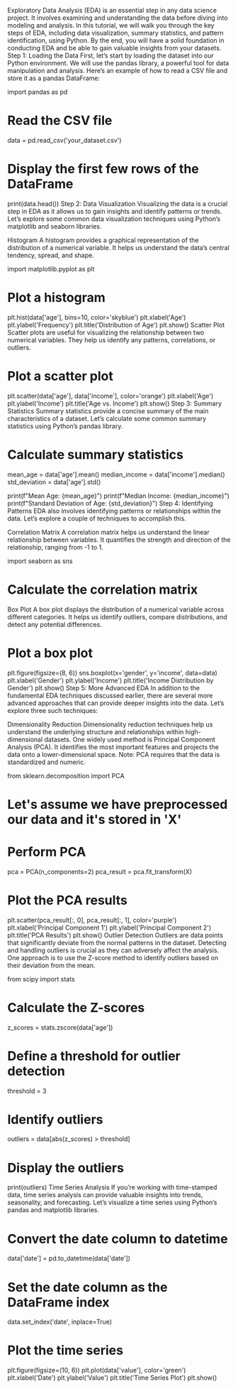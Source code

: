 Exploratory Data Analysis (EDA) is an essential step in any data science project. It involves examining and understanding the data before diving into modeling and analysis. In this tutorial, we will walk you through the key steps of EDA, including data visualization, summary statistics, and pattern identification, using Python. By the end, you will have a solid foundation in conducting EDA and be able to gain valuable insights from your datasets.
Step 1: Loading the Data
First, let’s start by loading the dataset into our Python environment. We will use the pandas library, a powerful tool for data manipulation and analysis. Here’s an example of how to read a CSV file and store it as a pandas DataFrame:

import pandas as pd

# Read the CSV file
data = pd.read_csv('your_dataset.csv')

# Display the first few rows of the DataFrame
print(data.head())
Step 2: Data Visualization
Visualizing the data is a crucial step in EDA as it allows us to gain insights and identify patterns or trends. Let’s explore some common data visualization techniques using Python’s matplotlib and seaborn libraries.

Histogram
A histogram provides a graphical representation of the distribution of a numerical variable. It helps us understand the data’s central tendency, spread, and shape.

import matplotlib.pyplot as plt

# Plot a histogram
plt.hist(data['age'], bins=10, color='skyblue')
plt.xlabel('Age')
plt.ylabel('Frequency')
plt.title('Distribution of Age')
plt.show()
Scatter Plot
Scatter plots are useful for visualizing the relationship between two numerical variables. They help us identify any patterns, correlations, or outliers.

# Plot a scatter plot
plt.scatter(data['age'], data['income'], color='orange')
plt.xlabel('Age')
plt.ylabel('Income')
plt.title('Age vs. Income')
plt.show()
Step 3: Summary Statistics
Summary statistics provide a concise summary of the main characteristics of a dataset. Let’s calculate some common summary statistics using Python’s pandas library.

# Calculate summary statistics
mean_age = data['age'].mean()
median_income = data['income'].median()
std_deviation = data['age'].std()

print(f"Mean Age: {mean_age}")
print(f"Median Income: {median_income}")
print(f"Standard Deviation of Age: {std_deviation}")
Step 4: Identifying Patterns
EDA also involves identifying patterns or relationships within the data. Let’s explore a couple of techniques to accomplish this.

Correlation Matrix
A correlation matrix helps us understand the linear relationship between variables. It quantifies the strength and direction of the relationship, ranging from -1 to 1.

import seaborn as sns

# Calculate the correlation matrix
Box Plot
A box plot displays the distribution of a numerical variable across different categories. It helps us identify outliers, compare distributions, and detect any potential differences.

# Plot a box plot
plt.figure(figsize=(8, 6))
sns.boxplot(x='gender', y='income', data=data)
plt.xlabel('Gender')
plt.ylabel('Income')
plt.title('Income Distribution by Gender')
plt.show()
Step 5: More Advanced EDA
In addition to the fundamental EDA techniques discussed earlier, there are several more advanced approaches that can provide deeper insights into the data. Let’s explore three such techniques:

Dimensionality Reduction
Dimensionality reduction techniques help us understand the underlying structure and relationships within high-dimensional datasets. One widely used method is Principal Component Analysis (PCA). It identifies the most important features and projects the data onto a lower-dimensional space. Note: PCA requires that the data is standardized and numeric.

from sklearn.decomposition import PCA

# Let's assume we have preprocessed our data and it's stored in 'X'
# Perform PCA
pca = PCA(n_components=2)
pca_result = pca.fit_transform(X)

# Plot the PCA results
plt.scatter(pca_result[:, 0], pca_result[:, 1], color='purple')
plt.xlabel('Principal Component 1')
plt.ylabel('Principal Component 2')
plt.title('PCA Results')
plt.show()
Outlier Detection
Outliers are data points that significantly deviate from the normal patterns in the dataset. Detecting and handling outliers is crucial as they can adversely affect the analysis. One approach is to use the Z-score method to identify outliers based on their deviation from the mean.

from scipy import stats

# Calculate the Z-scores
z_scores = stats.zscore(data['age'])

# Define a threshold for outlier detection
threshold = 3

# Identify outliers
outliers = data[abs(z_scores) > threshold]

# Display the outliers
print(outliers)
Time Series Analysis
If you’re working with time-stamped data, time series analysis can provide valuable insights into trends, seasonality, and forecasting. Let’s visualize a time series using Python’s pandas and matplotlib libraries.

# Convert the date column to datetime
data['date'] = pd.to_datetime(data['date'])

# Set the date column as the DataFrame index
data.set_index('date', inplace=True)

# Plot the time series
plt.figure(figsize=(10, 6))
plt.plot(data['value'], color='green')
plt.xlabel('Date')
plt.ylabel('Value')
plt.title('Time Series Plot')
plt.show()
